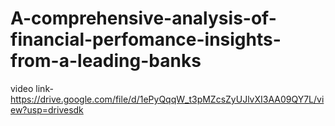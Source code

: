 # A-comprehensive-analysis-of-financial-perfomance-insights-from-a-leading-banks

video link-https://drive.google.com/file/d/1ePyQqqW_t3pMZcsZyUJlvXI3AA09QY7L/view?usp=drivesdk
